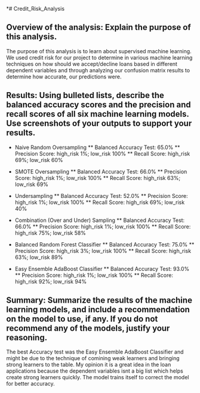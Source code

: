 *# Credit_Risk_Analysis

## Overview of the analysis: Explain the purpose of this analysis.

The purpose of this analysis is to learn about supervised machine learning. We used credit risk for our project to determine in various machine learning techniques on how should we accept/decline loans based in different dependent variables and through analyzing our confusion matrix results to determine how accurate, our predictions were.

## Results: Using bulleted lists, describe the balanced accuracy scores and the precision and recall scores of all six machine learning models. Use screenshots of your outputs to support your results.

* Naive Random Oversampling
** Balanced Accuracy Test: 65.0%
** Precision Score: high_risk 1%; low_risk 100%
** Recall Score: high_risk 69%; low_risk 60%

* SMOTE Oversampling
** Balanced Accuracy Test: 66.0%
** Precision Score: high_risk 1%; low_risk 100%
** Recall Score: high_risk 63%; low_risk 69%

* Undersampling 
** Balanced Accuracy Test: 52.0%
** Precision Score: high_risk 1%; low_risk 100%
** Recall Score: high_risk 69%; low_risk 40%

* Combination (Over and Under) Sampling
** Balanced Accuracy Test: 66.0%
** Precision Score: high_risk 1%; low_risk 100%
** Recall Score: high_risk 75%; low_risk 58%

* Balanced Random Forest Classifier
** Balanced Accuracy Test: 75.0%
** Precision Score: high_risk 3%; low_risk 100%
** Recall Score: high_risk 63%; low_risk 89%

* Easy Ensemble AdaBoost Classifier
** Balanced Accuracy Test: 93.0%
** Precision Score: high_risk 1%; low_risk 100%
** Recall Score: high_risk 92%; low_risk 94%

## Summary: Summarize the results of the machine learning models, and include a recommendation on the model to use, if any. If you do not recommend any of the models, justify your reasoning.

The best Accuracy test was the Easy Ensemble AdaBoost Classifier and might be due to the technique of comining weak learners and bringing strong learners to the table. My opinion it is a great idea in the loan applications because the dependent variables isnt a big list which helps create strong learners quickly. The model trains itself to correct the model for better accuracy.

